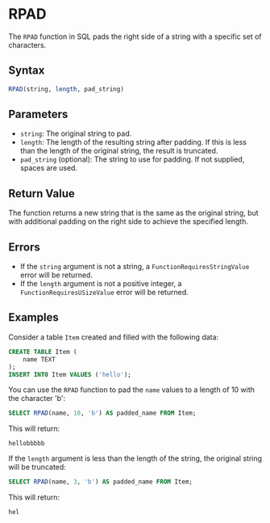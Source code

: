 # RPAD

The `RPAD` function in SQL pads the right side of a string with a specific set of characters.

## Syntax

```sql
RPAD(string, length, pad_string)
```

## Parameters

- `string`: The original string to pad.
- `length`: The length of the resulting string after padding. If this is less than the length of the original string, the result is truncated.
- `pad_string` (optional): The string to use for padding. If not supplied, spaces are used.

## Return Value

The function returns a new string that is the same as the original string, but with additional padding on the right side to achieve the specified length.

## Errors

- If the `string` argument is not a string, a `FunctionRequiresStringValue` error will be returned.
- If the `length` argument is not a positive integer, a `FunctionRequiresUSizeValue` error will be returned.

## Examples

Consider a table `Item` created and filled with the following data:

```sql
CREATE TABLE Item (
    name TEXT
);
INSERT INTO Item VALUES ('hello');
```

You can use the `RPAD` function to pad the `name` values to a length of 10 with the character 'b':

```sql
SELECT RPAD(name, 10, 'b') AS padded_name FROM Item;
```

This will return:

```
hellobbbbb
```

If the `length` argument is less than the length of the string, the original string will be truncated:

```sql
SELECT RPAD(name, 3, 'b') AS padded_name FROM Item;
```

This will return:

```
hel
```